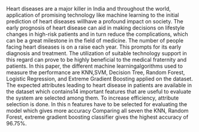 Heart diseases are a major killer in India and throughout the world, application of promising technology like machine learning to the initial prediction of heart diseases willhave a profound impact on society. The early
prognosis of heart disease can aid in making decisions on lifestyle changes in high-risk patients and in turn reduce the complications, which can be a great milestone in the field of medicine. The number of people facing heart diseases is on a raise each year. This prompts
for its early diagnosis and treatment. The utilization of suitable technology support in this regard can prove to be highly beneficial to the medical fraternity and patients. In this paper, the different machine learningalgorithms used to measure the performance
are KNN,SVM, Decision Tree, Random Forest, Logistic Regression, and Extreme Gradient Boosting applied on the dataset. The expected attributes leading to heart disease in patients are available in the dataset which contains14 important features that are useful
to evaluate the system are selected among them. To increase efficiency, attribute selection is done. In this n features have to be selected for evaluating the model which gives more accuracy Comparing all seven the
KNN, Random Forest, extreme gradient boosting classifier gives the highest accuracy of 96.75%.
